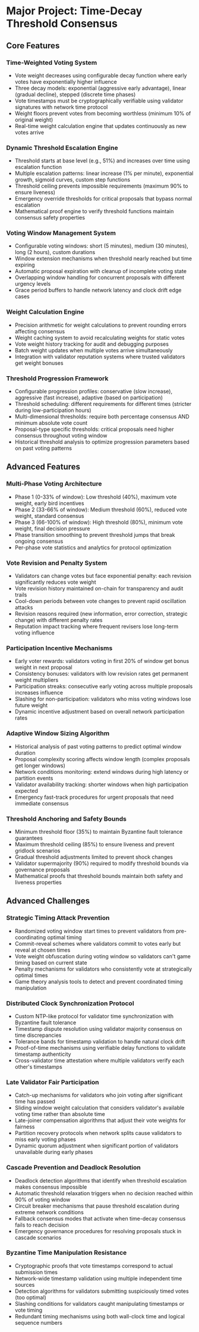 # Major Project: Time-Decay Threshold Consensus

## Core Features

### Time-Weighted Voting System
- Vote weight decreases using configurable decay function where early votes have exponentially higher influence
- Three decay models: exponential (aggressive early advantage), linear (gradual decline), stepped (discrete time phases)
- Vote timestamps must be cryptographically verifiable using validator signatures with network time protocol
- Weight floors prevent votes from becoming worthless (minimum 10% of original weight)
- Real-time weight calculation engine that updates continuously as new votes arrive

### Dynamic Threshold Escalation Engine
- Threshold starts at base level (e.g., 51%) and increases over time using escalation function
- Multiple escalation patterns: linear increase (1% per minute), exponential growth, sigmoid curves, custom step functions
- Threshold ceiling prevents impossible requirements (maximum 90% to ensure liveness)
- Emergency override thresholds for critical proposals that bypass normal escalation
- Mathematical proof engine to verify threshold functions maintain consensus safety properties

### Voting Window Management System
- Configurable voting windows: short (5 minutes), medium (30 minutes), long (2 hours), custom durations
- Window extension mechanisms when threshold nearly reached but time expiring
- Automatic proposal expiration with cleanup of incomplete voting state
- Overlapping window handling for concurrent proposals with different urgency levels
- Grace period buffers to handle network latency and clock drift edge cases

### Weight Calculation Engine
- Precision arithmetic for weight calculations to prevent rounding errors affecting consensus
- Weight caching system to avoid recalculating weights for static votes
- Vote weight history tracking for audit and debugging purposes
- Batch weight updates when multiple votes arrive simultaneously
- Integration with validator reputation systems where trusted validators get weight bonuses

### Threshold Progression Framework
- Configurable progression profiles: conservative (slow increase), aggressive (fast increase), adaptive (based on participation)
- Threshold scheduling: different requirements for different times (stricter during low-participation hours)
- Multi-dimensional thresholds: require both percentage consensus AND minimum absolute vote count
- Proposal-type specific thresholds: critical proposals need higher consensus throughout voting window
- Historical threshold analysis to optimize progression parameters based on past voting patterns

## Advanced Features

### Multi-Phase Voting Architecture
- Phase 1 (0-33% of window): Low threshold (40%), maximum vote weight, early bird incentives
- Phase 2 (33-66% of window): Medium threshold (60%), reduced vote weight, standard consensus
- Phase 3 (66-100% of window): High threshold (80%), minimum vote weight, final decision pressure
- Phase transition smoothing to prevent threshold jumps that break ongoing consensus
- Per-phase vote statistics and analytics for protocol optimization

### Vote Revision and Penalty System
- Validators can change votes but face exponential penalty: each revision significantly reduces vote weight
- Vote revision history maintained on-chain for transparency and audit trails
- Cool-down periods between vote changes to prevent rapid oscillation attacks
- Revision reasons required (new information, error correction, strategic change) with different penalty rates
- Reputation impact tracking where frequent revisers lose long-term voting influence

### Participation Incentive Mechanisms
- Early voter rewards: validators voting in first 20% of window get bonus weight in next proposal
- Consistency bonuses: validators with low revision rates get permanent weight multipliers
- Participation streaks: consecutive early voting across multiple proposals increases influence
- Slashing for non-participation: validators who miss voting windows lose future weight
- Dynamic incentive adjustment based on overall network participation rates

### Adaptive Window Sizing Algorithm
- Historical analysis of past voting patterns to predict optimal window duration
- Proposal complexity scoring affects window length (complex proposals get longer windows)
- Network conditions monitoring: extend windows during high latency or partition events
- Validator availability tracking: shorter windows when high participation expected
- Emergency fast-track procedures for urgent proposals that need immediate consensus

### Threshold Anchoring and Safety Bounds
- Minimum threshold floor (35%) to maintain Byzantine fault tolerance guarantees
- Maximum threshold ceiling (85%) to ensure liveness and prevent gridlock scenarios
- Gradual threshold adjustments limited to prevent shock changes
- Validator supermajority (90%) required to modify threshold bounds via governance proposals
- Mathematical proofs that threshold bounds maintain both safety and liveness properties

## Advanced Challenges

### Strategic Timing Attack Prevention
- Randomized voting window start times to prevent validators from pre-coordinating optimal timing
- Commit-reveal schemes where validators commit to votes early but reveal at chosen times
- Vote weight obfuscation during voting window so validators can't game timing based on current state
- Penalty mechanisms for validators who consistently vote at strategically optimal times
- Game theory analysis tools to detect and prevent coordinated timing manipulation

### Distributed Clock Synchronization Protocol
- Custom NTP-like protocol for validator time synchronization with Byzantine fault tolerance
- Timestamp dispute resolution using validator majority consensus on time discrepancies
- Tolerance bands for timestamp validation to handle natural clock drift
- Proof-of-time mechanisms using verifiable delay functions to validate timestamp authenticity
- Cross-validator time attestation where multiple validators verify each other's timestamps

### Late Validator Fair Participation
- Catch-up mechanisms for validators who join voting after significant time has passed
- Sliding window weight calculation that considers validator's available voting time rather than absolute time
- Late-joiner compensation algorithms that adjust their vote weights for fairness
- Partition recovery protocols when network splits cause validators to miss early voting phases
- Dynamic quorum adjustment when significant portion of validators unavailable during early phases

### Cascade Prevention and Deadlock Resolution
- Deadlock detection algorithms that identify when threshold escalation makes consensus impossible
- Automatic threshold relaxation triggers when no decision reached within 90% of voting window
- Circuit breaker mechanisms that pause threshold escalation during extreme network conditions
- Fallback consensus modes that activate when time-decay consensus fails to reach decision
- Emergency governance procedures for resolving proposals stuck in cascade scenarios

### Byzantine Time Manipulation Resistance
- Cryptographic proofs that vote timestamps correspond to actual submission times
- Network-wide timestamp validation using multiple independent time sources
- Detection algorithms for validators submitting suspiciously timed votes (too optimal)
- Slashing conditions for validators caught manipulating timestamps or vote timing
- Redundant timing mechanisms using both wall-clock time and logical sequence numbers